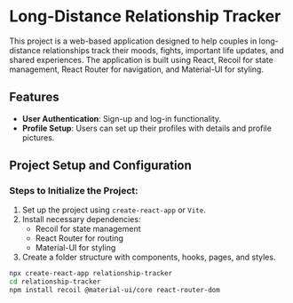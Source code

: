# Long-Distance Relationship Tracker

This project is a web-based application designed to help couples in long-distance relationships track their moods, fights, important life updates, and shared experiences. The application is built using React, Recoil for state management, React Router for navigation, and Material-UI for styling.

## Features

- **User Authentication**: Sign-up and log-in functionality.
- **Profile Setup**: Users can set up their profiles with details and profile pictures.

## Project Setup and Configuration

### Steps to Initialize the Project:

1. Set up the project using `create-react-app` or `Vite`.
2. Install necessary dependencies:
   - Recoil for state management
   - React Router for routing
   - Material-UI for styling
3. Create a folder structure with components, hooks, pages, and styles.

```bash
npx create-react-app relationship-tracker
cd relationship-tracker
npm install recoil @material-ui/core react-router-dom
```
